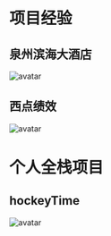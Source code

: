 # 项目经验

## 泉州滨海大酒店
![avatar](https://amin.bj.bcebos.com/gh_7e425f2f4f95_258.jpg)


## 西点绩效
![avatar](https://amin.bj.bcebos.com/gh_2ced10400781_258.jpg)




# 个人全栈项目

## hockeyTime
![avatar](https://amin.bj.bcebos.com/gh_2b0382ca6644_258.jpg)
